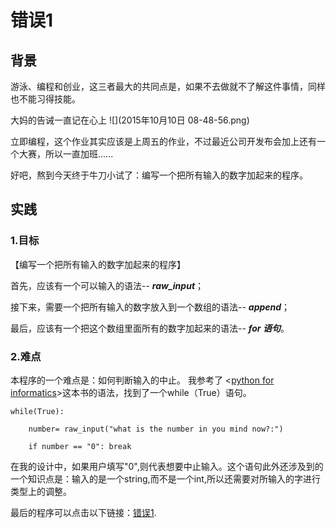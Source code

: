 # 错误1


## 背景


游泳、编程和创业，这三者最大的共同点是，如果不去做就不了解这件事情，同样也不能习得技能。

大妈的告诫一直记在心上
![](2015年10月10日 08-48-56.png)

立即编程，这个作业其实应该是上周五的作业，不过最近公司开发布会加上还有一个大赛，所以一直加班......

好吧，熬到今天终于牛刀小试了：编写一个把所有输入的数字加起来的程序。


## 实践


### 1.目标

【编写一个把所有输入的数字加起来的程序】

首先，应该有一个可以输入的语法-- ***raw_input***；

接下来，需要一个把所有输入的数字放入到一个数组的语法-- ***append***；

最后，应该有一个把这个数组里面所有的数字加起来的语法-- ***for 语句***。



### 2.难点
本程序的一个难点是：如何判断输入的中止。
我参考了 <[python for informatics](http://www.pythonlearn.com/book.php)>这本书的语法，找到了一个while（True）语句。

    while(True):
    
        number= raw_input("what is the number in you mind now?:")
    
        if number == "0": break


在我的设计中，如果用户填写"0",则代表想要中止输入。这个语句此外还涉及到的一个知识点是：输入的是一个string,而不是一个int,所以还需要对所输入的字进行类型上的调整。


最后的程序可以点击以下链接：[错误1](https://github.com/jameszhou89/OMOOC2py/blob/OMOOC2py/_src/om2py0w/0wex0/main.py).







